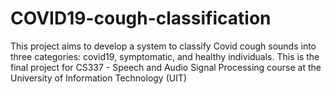 # COVID19-cough-classification
This project aims to develop a system to classify Covid cough sounds into three categories: covid19, symptomatic, and healthy individuals. This is the final project for CS337 - Speech and Audio Signal Processing course at the University of Information Technology (UIT)

